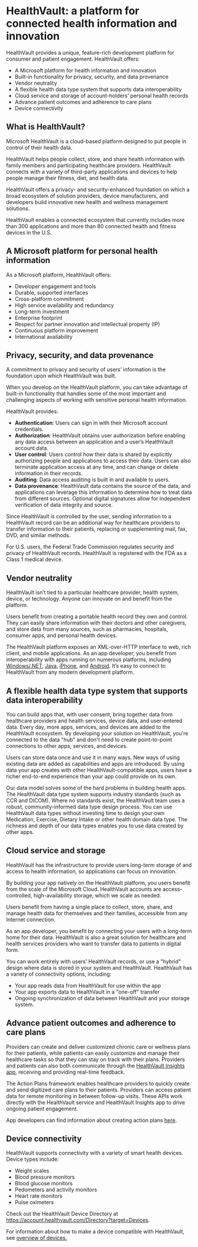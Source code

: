 HealthVault: a platform for connected health information and innovation
=======================================================================

HealthVault provides a unique, feature-rich development platform for consumer and patient engagement. HealthVault offers:

-   A Microsoft platform for health information and innovation
-   Built-in functionality for privacy, security, and data provenance
-   Vendor neutrality
-   A flexible health data type system that supports data interoperability
-   Cloud service and storage of account-holders’ personal health records
-   Advance patient outcomes and adherence to care plans
-   Device connectivity

What is HealthVault?
--------------------

Microsoft HealthVault is a cloud-based platform designed to put people in control of their health data.

HealthVault helps people collect, store, and share health information with family members and participating healthcare providers. HealthVault connects with a variety of third-party applications and devices to help people manage their fitness, diet, and health data.

HealthVault offers a privacy- and security-enhanced foundation on which a broad ecosystem of solution providers, device manufacturers, and developers build innovative new health and wellness management solutions.

HealthVault enables a connected ecosystem that currently includes more than 300 applications and more than 80 connected health and fitness devices in the U.S.

A Microsoft platform for personal health information
----------------------------------------------------

As a Microsoft platform, HealthVault offers:

-   Developer engagement and tools
-   Durable, supported interfaces
-   Cross-platform commitment
-   High service availability and redundancy
-   Long-term investment
-   Enterprise footprint
-   Respect for partner innovation and intellectual property (IP)
-   Continuous platform improvement
-   International availability

Privacy, security, and data provenance
--------------------------------------

A commitment to privacy and security of users’ information is the foundation upon which HealthVault was built.

When you develop on the HealthVault platform, you can take advantage of built-in functionality that handles some of the most important and challenging aspects of working with sensitive personal health information.

HealthVault provides:

-   **Authentication**: Users can sign in with their Microsoft account credentials.
-   **Authorization**: HealthVault obtains user authorization before enabling any data access between an application and a user’s HealthVault account data.
-   **User control**: Users control how their data is shared by explicitly authorizing people and applications to access their data. Users can also terminate application access at any time, and can change or delete information in their records.
-   **Auditing**: Data access auditing is built in and available to users.
-   **Data provenance**: HealthVault data contains the source of the data, and applications can leverage this information to determine how to treat data from different sources. Optional digital signatures allow for independent verification of data integrity and source.

Since HealthVault is controlled by the user, sending information to a HealthVault record can be an additional way for healthcare providers to transfer information to their patients, replacing or supplementing mail, fax, DVD, and similar methods.

For U.S. users, the Federal Trade Commission regulates security and privacy of HealthVault records. HealthVault is registered with the FDA as a Class 1 medical device.

Vendor neutrality
-----------------

HealthVault isn’t tied to a particular healthcare provider, health system, device, or technology. Anyone can innovate on and benefit from the platform.

Users benefit from creating a portable health record they own and control. They can easily share information with their doctors and other caregivers, and store data from many sources, such as pharmacies, hospitals, consumer apps, and personal health devices.

The HealthVault platform exposes an XML-over-HTTP interface to web, rich client, and mobile applications. As an app developer, you benefit from interoperability with apps running on numerous platforms, including [Windows/.NET](https://www.microsoft.com/download/en/details.aspx?displaylang=en&id=3418), [Java](http://healthvaultjavalib.codeplex.com/), [iPhone](https://github.com/microsoft-hsg/HealthVault-Mobile-iOS-Library), and [Android](http://healthvaultjavalib.codeplex.com/). It’s easy to connect to HealthVault from any modern development platform.

A flexible health data type system that supports data interoperability
----------------------------------------------------------------------

You can build apps that, with user consent, bring together data from healthcare providers and health services, device data, and user-entered data. Every day, more apps, services, and devices are added to the HealthVault ecosystem. By developing your solution on HealthVault, you're connected to the data "hub" and don't need to create point-to-point connections to other apps, services, and devices.

Users can store data once and use it in many ways. New ways of using existing data are added as capabilities and apps are introduced. By using data your app creates with other HealthVault-compatible apps, users have a richer end-to-end experience than your app could provide on its own.

Our data model solves some of the hard problems in building health apps. The HealthVault data type system supports industry standards (such as CCR and DICOM). Where no standards exist, the HealthVault team uses a robust, community-informed data type design process. You can use HealthVault data types without investing time to design your own Medication, Exercise, Dietary Intake or other health domain data type. The richness and depth of our data types enables you to use data created by other apps.

Cloud service and storage
-------------------------

HealthVault has the infrastructure to provide users long-term storage of and access to health information, so applications can focus on innovation.

By building your app natively on the HealthVault platform, you users benefit from the scale of the Microsoft Cloud. HealthVault accounts are access-controlled, high-availability storage, which we scale as needed.

Users benefit from having a single place to collect, store, share, and manage health data for themselves and their families, accessible from any Internet connection.

As an app developer, you benefit by connecting your users with a long-term home for their data. HealthVault is also a great solution for healthcare and health services providers who want to transfer data to patients in digital form.

You can work entirely with users’ HealthVault records, or use a "hybrid" design where data is stored in your system and HealthVault. HealthVault has a variety of connectivity options, including:

-   Your app reads data from HealthVault for use within the app
-   Your app exports data to HealthVault in a "one-off" transfer
-   Ongoing synchronization of data between HealthVault and your storage system.

Advance patient outcomes and adherence to care plans
----------------------------------------------------

Providers can create and deliver customized chronic care or wellness plans for their patients, while patients can easily customize and manage their healthcare tasks so that they can stay on track with their plans. Providers and patients can also both communicate through the [HealthVault Insights app](https://go.microsoft.com/fwlink/?linkid=841211), receiving and providing real-time feedback.

The Action Plans framework enables healthcare providers to quickly create and send digitized care plans to their patients. Providers can access patient data for remote monitoring in between follow-up visits.
These APIs work directly with the HealthVault service and HealthVault Insights app to drive ongoing patient engagement.

App developers can find information about creating action plans [here](/healthvault/scenarios/action-plans).

Device connectivity
-------------------

HealthVault supports connectivity with a variety of smart health devices. Device types include:

-   Weight scales
-   Blood pressure monitors
-   Blood glucose monitors
-   Pedometers and activity monitors
-   Heart rate monitors
-   Pulse oximeters

Check out the HealthVault Device Directory at <https://account.healthvault.com/Directory?target=Devices>.

For information about how to make a device compatible with HealthVault, see <a href="/healthvault/concepts/device-driver-kit/device-overview" id="PageContent_13982_2">overview of devices.</a>

